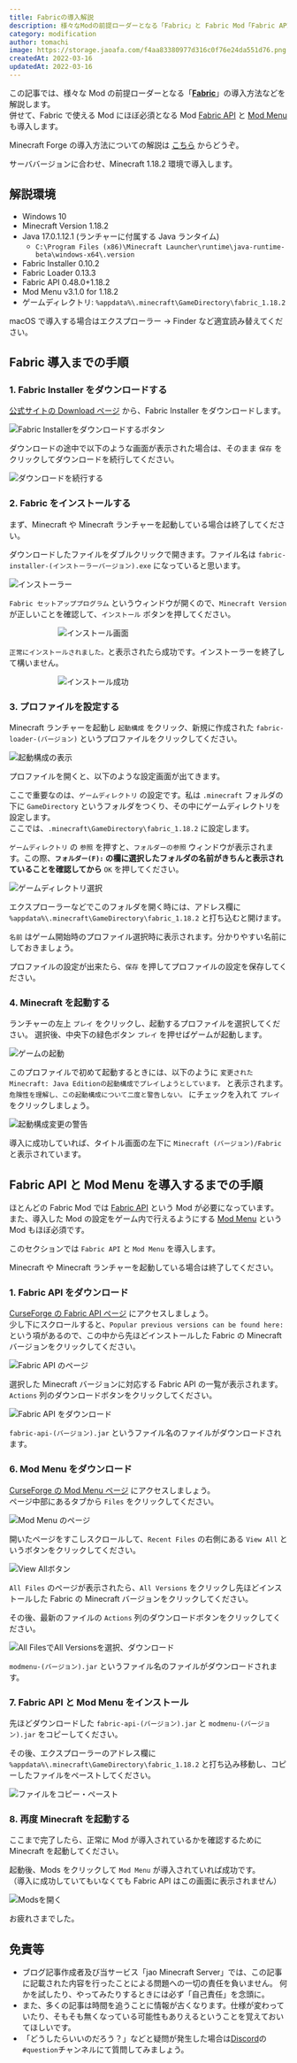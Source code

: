 ```yaml
---
title: Fabricの導入解説
description: 様々なModの前提ローダーとなる「Fabric」と Fabric Mod「Fabric API」、「Mod Menu」の導入方法を解説します。
category: modification
author: tomachi
image: https://storage.jaoafa.com/f4aa83380977d316c0f76e24da551d76.png
createdAt: 2022-03-16
updatedAt: 2022-03-16
---
```


この記事では、様々な Mod の前提ローダーとなる「[**Fabric**](https://fabricmc.net/)」の導入方法などを解説します。  
併せて、Fabric で使える Mod にほぼ必須となる Mod [Fabric API](https://www.curseforge.com/minecraft/mc-mods/fabric-api) と [Mod Menu](https://www.curseforge.com/minecraft/mc-mods/modmenu) も導入します。

Minecraft Forge の導入方法についての解説は [こちら](https://jaoafa.com/blog/forge-commentary) からどうぞ。

サーババージョンに合わせ、Minecraft 1.18.2 環境で導入します。

## 解説環境

- Windows 10
- Minecraft Version 1.18.2
- Java 17.0.1.12.1 (ランチャーに付属する Java ランタイム)
  - `C:\Program Files (x86)\Minecraft Launcher\runtime\java-runtime-beta\windows-x64\.version`
- Fabric Installer 0.10.2
- Fabric Loader 0.13.3
- Fabric API 0.48.0+1.18.2
- Mod Menu v3.1.0 for 1.18.2
- ゲームディレクトリ: `%appdata%\.minecraft\GameDirectory\fabric_1.18.2`

macOS で導入する場合はエクスプローラー → Finder など適宜読み替えてください。

## Fabric 導入までの手順

### 1. Fabric Installer をダウンロードする

[公式サイトの Download ページ](https://fabricmc.net/use/installer/) から、Fabric Installer をダウンロードします。

![Fabric Installerをダウンロードするボタン](https://storage.jaoafa.com/ad05bb3579d6e9c026c60f0b8b0bb49a.png)

ダウンロードの途中で以下のような画面が表示された場合は、そのまま `保存` をクリックしてダウンロードを続行してください。

![ダウンロードを続行する](https://storage.jaoafa.com/c99facab0174244db0863e3e4c528e30.png)

### 2. Fabric をインストールする

まず、Minecraft や Minecraft ランチャーを起動している場合は終了してください。

ダウンロードしたファイルをダブルクリックで開きます。ファイル名は `fabric-installer-(インストーラーバージョン).exe` になっていると思います。

![インストーラー](https://storage.jaoafa.com/0f76e4f91573da952b96493f274e5122.png)

`Fabric セットアッププログラム` というウィンドウが開くので、`Minecraft Version` が正しいことを確認して、`インストール` ボタンを押してください。

<div style="width: 65%;margin: 0 auto;">
  <img src="https://storage.jaoafa.com/c487b37b515c608dd7cc7bd1471fce79.png" alt="インストール画面">
</div>

`正常にインストールされました。`と表示されたら成功です。インストーラーを終了して構いません。

<div style="width: 65%;margin: 0 auto;">
  <img src="https://storage.jaoafa.com/e800bf32463c69424c3a220c81962ec5.png" alt="インストール成功">
</div>

### 3. プロファイルを設定する

Minecraft ランチャーを起動し `起動構成` をクリック、新規に作成された `fabric-loader-(バージョン)` というプロファイルをクリックしてください。

![起動構成の表示](https://storage.jaoafa.com/b432b52a3b4a893213b77e03bb433f99.png)

プロファイルを開くと、以下のような設定画面が出てきます。

ここで重要なのは、`ゲームディレクトリ` の設定です。私は `.minecraft` フォルダの下に `GameDirectory` というフォルダをつくり、その中にゲームディレクトリを設定します。  
ここでは、`.minecraft\GameDirectory\fabric_1.18.2` に設定します。

`ゲームディレクトリ` の `参照` を押すと、`フォルダーの参照` ウィンドウが表示されます。この際、**`フォルダー(F):` の欄に選択したフォルダの名前がきちんと表示されていることを確認してから** `OK` を押してください。

![ゲームディレクトリ選択](https://storage.jaoafa.com/14ae2250a855f56bb3e26ee9b274ea03.png)

エクスプローラーなどでこのフォルダを開く時には、アドレス欄に `%appdata%\.minecraft\GameDirectory\fabric_1.18.2` と打ち込むと開けます。

`名前` はゲーム開始時のプロファイル選択時に表示されます。分かりやすい名前にしておきましょう。

プロファイルの設定が出来たら、`保存` を押してプロファイルの設定を保存してください。

### 4. Minecraft を起動する

ランチャーの左上 `プレイ` をクリックし、起動するプロファイルを選択してください。
選択後、中央下の緑色ボタン `プレイ` を押せばゲームが起動します。

![ゲームの起動](https://storage.jaoafa.com/318e32c57519de31bc0d182533ee441a.png)

このプロファイルで初めて起動するときには、以下のように `変更されたMinecraft: Java Editionの起動構成でプレイしようとしています。` と表示されます。  
`危険性を理解し、この起動構成について二度と警告しない。` にチェックを入れて `プレイ` をクリックしましょう。

![起動構成変更の警告](https://storage.jaoafa.com/2857320dda9f909eff1d072d2a6b301f.png)

導入に成功していれば、タイトル画面の左下に `Minecraft (バージョン)/Fabric` と表示されています。

## Fabric API と Mod Menu を導入するまでの手順

ほとんどの Fabric Mod では [Fabric API](https://www.curseforge.com/minecraft/mc-mods/fabric-api) という Mod が必要になっています。  
また、導入した Mod の設定をゲーム内で行えるようにする [Mod Menu](https://www.curseforge.com/minecraft/mc-mods/modmenu) という Mod もほぼ必須です。

このセクションでは `Fabric API` と `Mod Menu` を導入します。

Minecraft や Minecraft ランチャーを起動している場合は終了してください。

### 1. Fabric API をダウンロード

[CurseForge の Fabric API ページ](https://www.curseforge.com/minecraft/mc-mods/fabric-api) にアクセスしましょう。  
少し下にスクロールすると、`Popular previous versions can be found here:` という項があるので、この中から先ほどインストールした Fabric の Minecraft バージョンをクリックしてください。

![Fabric API のページ](https://storage.jaoafa.com/8ecd4d14f3d102c1aa2b88e761669a67.png)

選択した Minecraft バージョンに対応する Fabric API の一覧が表示されます。`Actions` 列のダウンロードボタンをクリックしてください。

![Fabric API をダウンロード](https://storage.jaoafa.com/89ea645a00c410894e7682aae783382a.png)

`fabric-api-(バージョン).jar` というファイル名のファイルがダウンロードされます。

### 6. Mod Menu をダウンロード

[CurseForge の Mod Menu ページ](https://www.curseforge.com/minecraft/mc-mods/modmenu) にアクセスしましょう。  
ページ中部にあるタブから `Files` をクリックしてください。

![Mod Menu のページ](https://storage.jaoafa.com/f3e8c80e4a96fa80ace729d4eb445063.png)

開いたページをすこしスクロールして、`Recent Files` の右側にある `View All` というボタンをクリックしてください。

![View Allボタン](https://storage.jaoafa.com/2684241a59aaebb935b5877b17bf16cf.png)

`All Files` のページが表示されたら、`All Versions` をクリックし先ほどインストールした Fabric の Minecraft バージョンをクリックしてください。

その後、最新のファイルの `Actions` 列のダウンロードボタンをクリックしてください。

![All FilesでAll Versionsを選択、ダウンロード](https://storage.jaoafa.com/fa60406039059a76920c5c212b32ea00.png)

`modmenu-(バージョン).jar` というファイル名のファイルがダウンロードされます。

### 7. Fabric API と Mod Menu をインストール

先ほどダウンロードした `fabric-api-(バージョン).jar` と `modmenu-(バージョン).jar` をコピーしてください。

その後、エクスプローラーのアドレス欄に `%appdata%\.minecraft\GameDirectory\fabric_1.18.2` と打ち込み移動し、コピーしたファイルをペーストしてください。

![ファイルをコピー・ペースト](https://storage.jaoafa.com/6fd3fef3281c2f0c7b559bef751848d1.gif)

### 8. 再度 Minecraft を起動する

ここまで完了したら、正常に Mod が導入されているかを確認するために Minecraft を起動してください。

起動後、Mods をクリックして `Mod Menu` が導入されていれば成功です。  
（導入に成功していてもいなくても Fabric API はこの画面に表示されません）

![Modsを開く](https://storage.jaoafa.com/a0c8b7ff9200bdd5893d1ae26f46c1c4.gif)

お疲れさまでした。

## 免責等

- ブログ記事作成者及び当サービス「jao Minecraft Server」では、この記事に記載された内容を行ったことによる問題への一切の責任を負いません。 何かを試したり、やってみたりするときには必ず「自己責任」を念頭に。
- また、多くの記事は時間を追うことに情報が古くなります。仕様が変わっていたり、そもそも無くなっている可能性もありえるということを覚えておいてほしいです。
- 「どうしたらいいのだろう？」などと疑問が発生した場合は[Discord](/blog/join-discord)の`#question`チャンネルにて質問してみましょう。
